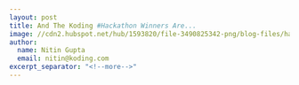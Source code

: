 ```yaml
---
layout: post
title: And The Koding #Hackathon Winners Are...
image: //cdn2.hubspot.net/hub/1593820/file-3490825342-png/blog-files/hakatwinnersblogpost2x_720.png
author:
  name: Nitin Gupta
  email: nitin@koding.com
excerpt_separator: "<!--more-->"
---
```


